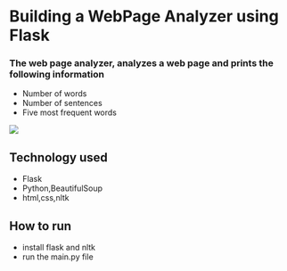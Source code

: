 # Building a WebPage Analyzer using Flask

### The web page analyzer, analyzes a web page and prints the following information

* Number of words
* Number of sentences
* Five most frequent words
            

![](web_analyzer_Demo.gif)


## Technology used
* Flask
* Python,BeautifulSoup
* html,css,nltk 





## How to run 

* install flask and nltk
* run the main.py file

